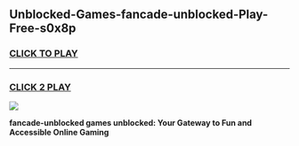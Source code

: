
## Unblocked-Games-fancade-unblocked-Play-Free-s0x8p
<h3>
<a href="https://premium76.site?title=fancade-unblocked&ref=20M">CLICK TO PLAY</a></h3>
<hr>

<h3>
<a href="https://premium76.site?title=fancade-unblocked&ref=20M">CLICK 2 PLAY</a>
  
</h3>

<a href="https://premium76.site?title=fancade-unblocked&ref=19M"><img src="https://clearcache.store/games.png"></a>


**fancade-unblocked games unblocked: Your Gateway to Fun and Accessible Online Gaming**
